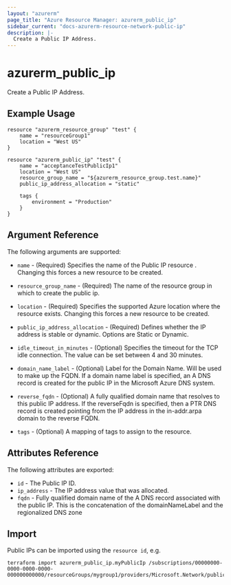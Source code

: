 ```yaml
---
layout: "azurerm"
page_title: "Azure Resource Manager: azurerm_public_ip"
sidebar_current: "docs-azurerm-resource-network-public-ip"
description: |-
  Create a Public IP Address.
---
```


# azurerm\_public\_ip

Create a Public IP Address.

## Example Usage

```
resource "azurerm_resource_group" "test" {
    name = "resourceGroup1"
    location = "West US"
}

resource "azurerm_public_ip" "test" {
    name = "acceptanceTestPublicIp1"
    location = "West US"
    resource_group_name = "${azurerm_resource_group.test.name}"
    public_ip_address_allocation = "static"
    
    tags {
        environment = "Production"
    }
}
```

## Argument Reference

The following arguments are supported:

* `name` - (Required) Specifies the name of the Public IP resource . Changing this forces a
    new resource to be created.

* `resource_group_name` - (Required) The name of the resource group in which to
    create the public ip.

* `location` - (Required) Specifies the supported Azure location where the resource exists. Changing this forces a new resource to be created.

* `public_ip_address_allocation` - (Required) Defines whether the IP address is stable or dynamic. Options are Static or Dynamic.

* `idle_timeout_in_minutes` - (Optional) Specifies the timeout for the TCP idle connection. The value can be set between 4 and 30 minutes.

* `domain_name_label` - (Optional) Label for the Domain Name. Will be used to make up the FQDN.  If a domain name label is specified, an A DNS record is created for the public IP in the Microsoft Azure DNS system.

* `reverse_fqdn` - (Optional) A fully qualified domain name that resolves to this public IP address. If the reverseFqdn is specified, then a PTR DNS record is created pointing from the IP address in the in-addr.arpa domain to the reverse FQDN.

* `tags` - (Optional) A mapping of tags to assign to the resource. 

## Attributes Reference

The following attributes are exported:

* `id` - The Public IP ID.
* `ip_address` - The IP address value that was allocated.
* `fqdn` - Fully qualified domain name of the A DNS record associated with the public IP. This is the concatenation of the domainNameLabel and the regionalized DNS zone


## Import

Public IPs can be imported using the `resource id`, e.g. 

```
terraform import azurerm_public_ip.myPublicIp /subscriptions/00000000-0000-0000-0000-000000000000/resourceGroups/mygroup1/providers/Microsoft.Network/publicIPAddresses/myPublicIpAddress1
```